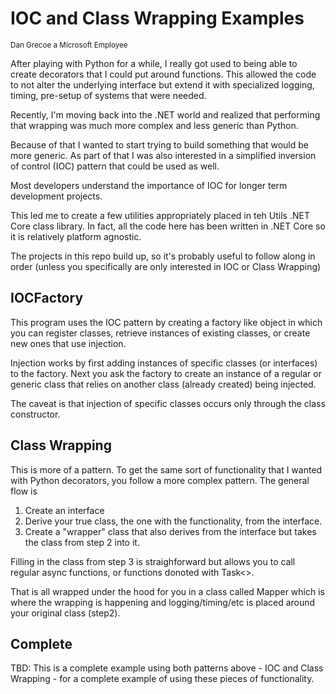 # IOC and Class Wrapping Examples
<sub>Dan Grecoe a Microsoft Employee</sub>

After playing with Python for a while, I really got used to being able to create decorators that I could put around functions. This allowed the code to not alter the underlying interface but extend it with specialized logging, timing, pre-setup of systems that were needed. 

Recently, I'm moving back into the .NET world and realized that performing that wrapping was much more complex and less generic than Python. 

Because of that I wanted to start trying to build something that would be more generic. As part of that I was also interested in a simplified inversion of control (IOC) pattern that could be used as well. 

Most developers understand the importance of IOC for longer term development projects. 

This led me to create a few utilities appropriately placed in teh Utils .NET Core class library. In fact, all the code here has been written in .NET Core so it is relatively platform agnostic. 

The projects in this repo build up, so it's probably useful to follow along in order (unless you specifically are only interested in IOC or Class Wrapping)

## IOCFactory
This program uses the IOC pattern by creating a factory like object in which you can register classes, retrieve instances of existing classes, or create new ones that use injection. 

Injection works by first adding instances of specific classes (or interfaces) to the factory. Next you ask the factory to create an instance of a regular or generic class that relies on another class (already created) being injected.

The caveat is that injection of specific classes occurs only through the class constructor.

## Class Wrapping
This is more of a pattern. To get the same sort of functionality that I wanted with Python decorators, you follow a more complex pattern. The general flow is

1. Create an interface
2. Derive your true class, the one with the functionality, from the interface.
3. Create a "wrapper" class that also derives from the interface but takes the class from step 2 into it. 

Filling in the class from step 3 is straighforward but allows you to call regular async functions, or functions donoted with Task<>. 

That is all wrapped under the hood for you in a class called Mapper which is where the wrapping is happening and logging/timing/etc is placed around your original class (step2).

## Complete
TBD: This is a complete example using both patterns above - IOC and Class Wrapping - for a complete example of using these pieces of functionality. 